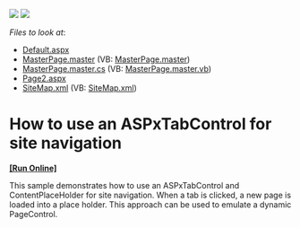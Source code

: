 <!-- default badges list -->
[![](https://img.shields.io/badge/Open_in_DevExpress_Support_Center-FF7200?style=flat-square&logo=DevExpress&logoColor=white)](https://supportcenter.devexpress.com/ticket/details/E1308)
[![](https://img.shields.io/badge/📖_How_to_use_DevExpress_Examples-e9f6fc?style=flat-square)](https://docs.devexpress.com/GeneralInformation/403183)
<!-- default badges end -->
<!-- default file list -->
*Files to look at*:

* [Default.aspx](./CS/WebSite14/Default.aspx)
* [MasterPage.master](./CS/WebSite14/MasterPage.master) (VB: [MasterPage.master](./VB/WebSite14/MasterPage.master))
* [MasterPage.master.cs](./CS/WebSite14/MasterPage.master.cs) (VB: [MasterPage.master.vb](./VB/WebSite14/MasterPage.master.vb))
* [Page2.aspx](./CS/WebSite14/Page2.aspx)
* [SiteMap.xml](./CS/WebSite14/SiteMap.xml) (VB: [SiteMap.xml](./VB/WebSite14/SiteMap.xml))
<!-- default file list end -->
# How to use an ASPxTabControl for site navigation
<!-- run online -->
**[[Run Online]](https://codecentral.devexpress.com/e1308/)**
<!-- run online end -->


<p>This sample demonstrates how to use an ASPxTabControl and ContentPlaceHolder for site navigation. When a tab is clicked, a new page is loaded into a place holder. This approach can be used to emulate a dynamic PageControl.</p>

<br/>


